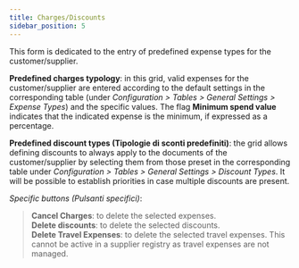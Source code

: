 ```yaml
---
title: Charges/Discounts
sidebar_position: 5
---
```


This form is dedicated to the entry of predefined expense types for the customer/supplier.

**Predefined charges typology**: in this grid, valid expenses for the customer/supplier are entered according to the default settings in the corresponding table (under *Configuration > Tables > General Settings > Expense Types*) and the specific values. The flag **Minimum spend value** indicates that the indicated expense is the minimum, if expressed as a percentage.

**Predefined discount types (Tipologie di sconti predefiniti)**: the grid allows defining discounts to always apply to the documents of the customer/supplier by selecting them from those preset in the corresponding table under *Configuration > Tables > General Settings > Discount Types*. It will be possible to establish priorities in case multiple discounts are present.

*Specific buttons (Pulsanti specifici)*:  
> **Cancel Charges**: to delete the selected expenses.  
> **Delete discounts**: to delete the selected discounts.  
> **Delete Travel Expenses**: to delete the selected travel expenses. This cannot be active in a supplier registry as travel expenses are not managed.